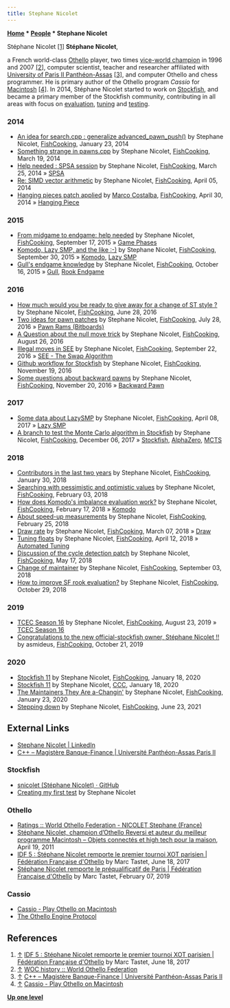 ```yaml
---
title: Stephane Nicolet
---
```

**[Home](Home "Home") \* [People](People "People") \* Stephane Nicolet**



 [](https://www.ffothello.org/idf-5-stephane-nicolet-remporte-le-premier-tournoi-xot-parisien/) Stéphane Nicolet <a id="cite-note-1" href="#cite-ref-1">[1]</a> 
**Stéphane Nicolet**,  

a French world-class [Othello](Othello "Othello") player, two times [vice-world champion](https://en.wikipedia.org/wiki/Reversi#World_Othello_Championship) in 1996 and 2007 <a id="cite-note-2" href="#cite-ref-2">[2]</a>, 
computer scientist, teacher and researcher affiliated with [University of Paris II Panthéon-Assas](University_of_Paris#2 "University of Paris") <a id="cite-note-3" href="#cite-ref-3">[3]</a>, and computer Othello and chess programmer.
He is primary author of the Othello program *Cassio* for [Macintosh](Macintosh "Macintosh") <a id="cite-note-4" href="#cite-ref-4">[4]</a>. 
In 2014, Stéphane Nicolet started to work on [Stockfish](Stockfish "Stockfish"), and became a primary member of the Stockfish community, contributing in all areas with focus on [evaluation](Evaluation "Evaluation"), [tuning](Automated_Tuning "Automated Tuning") and [testing](Engine_Testing "Engine Testing").



### 2014


* [An idea for search.cpp : generalize advanced\_pawn\_push()](https://groups.google.com/d/msg/fishcooking/yInXKtEY2iM/GALcVZp_ULQJ) by Stephane Nicolet, [FishCooking](Computer_Chess_Forums "Computer Chess Forums"), January 23, 2014
* [Something strange in pawns.cpp](https://groups.google.com/d/msg/fishcooking/peyl4CAsP7M/e_m7rHSSgDgJ) by Stephane Nicolet, [FishCooking](Computer_Chess_Forums "Computer Chess Forums"), March 19, 2014
* [Help needed : SPSA session](https://groups.google.com/d/msg/fishcooking/oJVdjiKWi7k/MUFmCR9OrFgJ) by Stephane Nicolet, [FishCooking](Computer_Chess_Forums "Computer Chess Forums"), March 25, 2014 » [SPSA](SPSA "SPSA")
* [Re: SIMD vector arithmetic](https://groups.google.com/d/msg/fishcooking/of_TQzyz2qo/qVO55TMFJXcJ) by Stephane Nicolet, [FishCooking](Computer_Chess_Forums "Computer Chess Forums"), April 05, 2014
* [Hanging pieces patch applied](https://groups.google.com/d/msg/fishcooking/ViyAoTA8i4Q/068rdLB9kTgJ) by [Marco Costalba](Marco_Costalba "Marco Costalba"), [FishCooking](Computer_Chess_Forums "Computer Chess Forums"), April 30, 2014 » [Hanging Piece](Hanging_Piece "Hanging Piece")


### 2015


* [From midgame to endgame: help needed](https://groups.google.com/d/msg/fishcooking/4zoh6cxak6k/RySF2o9FAwAJ) by Stephane Nicolet, [FishCooking](Computer_Chess_Forums "Computer Chess Forums"), September 17, 2015 » [Game Phases](Game_Phases "Game Phases")
* [Komodo, Lazy SMP, and the like :-)](https://groups.google.com/d/msg/fishcooking/vGgxv_W_LOI/SAQOxpFsBwAJ) by Stephane Nicolet, [FishCooking](Computer_Chess_Forums "Computer Chess Forums"), September 30, 2015 » [Komodo](Komodo "Komodo"), [Lazy SMP](Lazy_SMP "Lazy SMP")
* [Gull's endgame knowledge](https://groups.google.com/d/msg/fishcooking/Xh8p8KXGrso/aguB__krDAAJ) by Stephane Nicolet, [FishCooking](Computer_Chess_Forums "Computer Chess Forums"), October 16, 2015 » [Gull](Gull "Gull"), [Rook Endgame](Rook_Endgame "Rook Endgame")


### 2016


* [How much would you be ready to give away for a change of ST style ?](https://groups.google.com/d/msg/fishcooking/KiqV1h1IBds/_Tn5gPFyBgAJ) by Stephane Nicolet, [FishCooking](Computer_Chess_Forums "Computer Chess Forums"), June 28, 2016
* [Two ideas for pawn patches](https://groups.google.com/d/msg/fishcooking/rwakDGcuf5E/YUyeJX9rBQAJ) by Stephane Nicolet, [FishCooking](Computer_Chess_Forums "Computer Chess Forums"), July 28, 2016 » [Pawn Rams (Bitboards)](Pawn_Rams_(Bitboards) "Pawn Rams (Bitboards)")
* [A Question about the null move trick](https://groups.google.com/d/msg/fishcooking/_hWkhtPxdDg/ruF0uHjOEAAJ) by Stephane Nicolet, [FishCooking](Computer_Chess_Forums "Computer Chess Forums"), August 26, 2016
* [Illegal moves in SEE](https://groups.google.com/d/msg/fishcooking/9mcmjnyqbAQ/S6mDA0QsAAAJ) by Stephane Nicolet, [FishCooking](Computer_Chess_Forums "Computer Chess Forums"), September 22, 2016 » [SEE - The Swap Algorithm](SEE_-_The_Swap_Algorithm "SEE - The Swap Algorithm")
* [Github workflow for Stockfish](https://groups.google.com/d/msg/fishcooking/PsCTdihp9q8/kiy5O480AAAJ) by Stephane Nicolet, [FishCooking](Computer_Chess_Forums "Computer Chess Forums"), November 19, 2016
* [Some questions about backward pawns](https://groups.google.com/d/msg/fishcooking/7v29HZhwDsk/DFesjUyZAAAJ) by Stephane Nicolet, [FishCooking](Computer_Chess_Forums "Computer Chess Forums"), November 20, 2016 » [Backward Pawn](Backward_Pawn "Backward Pawn")


### 2017


* [Some data about LazySMP](https://groups.google.com/d/msg/fishcooking/Cbm5y4dpeEE/wYmQokNfAAAJ) by Stephane Nicolet, [FishCooking](Computer_Chess_Forums "Computer Chess Forums"), April 08, 2017 » [Lazy SMP](Lazy_SMP "Lazy SMP")
* [A branch to test the Monte Carlo algorithm in Stockfish](https://groups.google.com/d/msg/fishcooking/AE4EgWQ20dY/d37yA6llBgAJ) by Stephane Nicolet, [FishCooking](Computer_Chess_Forums "Computer Chess Forums"), December 06, 2017 » [Stockfish](Stockfish "Stockfish"), [AlphaZero](AlphaZero "AlphaZero"), [MCTS](Monte-Carlo_Tree_Search "Monte-Carlo Tree Search")


### 2018


* [Contributors in the last two years](https://groups.google.com/d/msg/fishcooking/_FW_RIowarw/y1e-qMEXAgAJ) by Stephane Nicolet, [FishCooking](Computer_Chess_Forums "Computer Chess Forums"), January 30, 2018
* [Searching with pessimistic and optimistic values](https://groups.google.com/d/msg/fishcooking/WsoH96xxgBA/FoGuQLJ3BAAJ) by Stephane Nicolet, [FishCooking](Computer_Chess_Forums "Computer Chess Forums"), February 03, 2018
* [How does Komodo's imbalance evaluation work?](https://groups.google.com/d/msg/fishcooking/CmSJ1CspgqQ/g-uYtPZ7CgAJ) by Stephane Nicolet, [FishCooking](Computer_Chess_Forums "Computer Chess Forums"), February 17, 2018 » [Komodo](Komodo "Komodo")
* [About speed-up measurements](https://groups.google.com/d/msg/fishcooking/S_MUpM3uXd4/o5dx0qI7BQAJ) by Stephane Nicolet, [FishCooking](Computer_Chess_Forums "Computer Chess Forums"), February 25, 2018
* [Draw rate](https://groups.google.com/d/msg/fishcooking/WgN3KD0ThA4/iIk2j0RhBAAJ) by Stephane Nicolet, [FishCooking](Computer_Chess_Forums "Computer Chess Forums"), March 07, 2018 » [Draw](Draw "Draw")
* [Tuning floats](https://groups.google.com/d/msg/fishcooking/XnLmUP_78iw/QgMZzmeVBgAJ) by Stephane Nicolet, [FishCooking](Computer_Chess_Forums "Computer Chess Forums"), April 12, 2018 » [Automated Tuning](Automated_Tuning "Automated Tuning")
* [Discussion of the cycle detection patch](https://groups.google.com/d/msg/fishcooking/_V1YhOj078g/v_Ff6wGWAQAJ) by Stephane Nicolet, [FishCooking](Computer_Chess_Forums "Computer Chess Forums"), May 17, 2018
* [Change of maintainer](https://groups.google.com/d/msg/fishcooking/gxAS3isl4pU/FxuoYfo8BQAJ) by Stephane Nicolet, [FishCooking](Computer_Chess_Forums "Computer Chess Forums"), September 03, 2018
* [How to improve SF rook evaluation?](https://groups.google.com/d/msg/fishcooking/R0ZzvPt81hA/sKei7OsrCwAJ) by Stephane Nicolet, [FishCooking](Computer_Chess_Forums "Computer Chess Forums"), October 29, 2018


### 2019


* [TCEC Season 16](https://groups.google.com/d/msg/fishcooking/PF3dcA8aPh8/hC15Mo2rAwAJ) by Stephane Nicolet, [FishCooking](Computer_Chess_Forums "Computer Chess Forums"), August 23, 2019 » [TCEC Season 16](TCEC_Season_16 "TCEC Season 16")
* [Congratulations to the new official-stockfish owner, Stéphane Nicolet !!](https://groups.google.com/d/msg/fishcooking/c4qRQaZKdgU/3FOkhr0XBQAJ) by asmideus, [FishCooking](Computer_Chess_Forums "Computer Chess Forums"), October 21, 2019


### 2020


* [Stockfish 11](https://groups.google.com/d/msg/fishcooking/uJUcbNtnZI4/ztwU3Xw4DQAJ) by Stephane Nicolet, [FishCooking](Computer_Chess_Forums "Computer Chess Forums"), January 18, 2020
* [Stockfish 11](http://www.talkchess.com/forum3/viewtopic.php?f=2&t=72837) by Stephane Nicolet, [CCC](CCC "CCC"), January 18, 2020
* [The Maintainers They Are a-Changin'](https://groups.google.com/d/msg/fishcooking/nG6aqewRuSM/C5hn5hD3EwAJ) by Stephane Nicolet, [FishCooking](Computer_Chess_Forums "Computer Chess Forums"), January 23, 2020
* [Stepping down](https://groups.google.com/g/fishcooking/c/5kYNi6H4cCY) by Stephane Nicolet, [FishCooking](Computer_Chess_Forums "Computer Chess Forums"), June 23, 2021


## External Links


* [Stephane Nicolet | LinkedIn](https://www.linkedin.com/in/stephane-nicolet-2a8019178/)
* [C++ – Magistère Banque-Finance | Université Panthéon-Assas Paris II](https://mbfassas.com/k_course/c/)


### Stockfish


* [snicolet (Stéphane Nicolet) · GitHub](https://github.com/snicolet)
* [Creating my first test](https://github.com/glinscott/fishtest/wiki/Creating-my-first-test) by Stephane Nicolet


### Othello


* [Ratings :: World Othello Federation - NICOLET Stephane (France)](https://www.worldothello.org/ratings/player?searchPlayerInput=NICOLET+Stephane)
* [Stéphane Nicolet, champion d’Othello Reversi et auteur du meilleur programme Macintosh – Objets connectés et high tech pour la maison](https://www.tontonhightech.com/stephane-nicolet-champion-dothello-reversi-et-auteur-du-meilleur-programme-pour-macintosh/), April 19, 2011
* [IDF 5 : Stéphane Nicolet remporte le premier tournoi XOT parisien | Fédération Française d'Othello](https://www.ffothello.org/idf-5-stephane-nicolet-remporte-le-premier-tournoi-xot-parisien/) by Marc Tastet, June 18, 2017
* [Stéphane Nicolet remporte le préqualificatif de Paris | Fédération Française d'Othello](https://www.ffothello.org/stephane-nicolet-remporte-le-prequalificatif-de-paris/) by Marc Tastet, February 07, 2019


### Cassio


* [Cassio - Play Othello on Macintosh](http://cassio.free.fr/)
* [The Othello Engine Protocol](http://cassio.free.fr/engine-protocol.htm)


## References


1. <a id="cite-ref-1" href="#cite-note-1">↑</a> [IDF 5 : Stéphane Nicolet remporte le premier tournoi XOT parisien | Fédération Française d'Othello](https://www.ffothello.org/idf-5-stephane-nicolet-remporte-le-premier-tournoi-xot-parisien/) by Marc Tastet, June 18, 2017
2. <a id="cite-ref-2" href="#cite-note-2">↑</a> [WOC history :: World Othello Federation](https://www.worldothello.org/about/world-othello-championship/woc/2007)
3. <a id="cite-ref-3" href="#cite-note-3">↑</a> [C++ – Magistère Banque-Finance | Université Panthéon-Assas Paris II](https://mbfassas.com/k_course/c/)
4. <a id="cite-ref-4" href="#cite-note-4">↑</a> [Cassio - Play Othello on Macintosh](http://cassio.free.fr/)

**[Up one level](People "People")**







 
